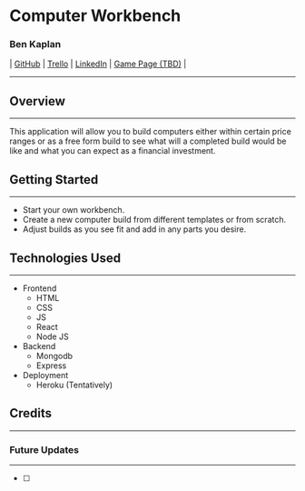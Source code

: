 # Computer Workbench

### Ben Kaplan

| [GitHub](https://github.com/JBenKaplan) | [Trello](https://trello.com/b/aBLRMNPP/computer-workbench) | [LinkedIn](https://www.linkedin.com/in/jbenkaplan/) | [Game Page (TBD)]() |

---

## Overview

---

This application will allow you to build computers either within certain price ranges or as a free form build to see what will a completed build would be like and what you can expect as a financial investment.

## Getting Started

---

- Start your own workbench.
- Create a new computer build from different templates or from scratch.
- Adjust builds as you see fit and add in any parts you desire.

## Technologies Used

---

- Frontend
  - HTML
  - CSS
  - JS
  - React
  - Node JS
- Backend
  - Mongodb
  - Express
- Deployment
  - Heroku (Tentatively)

## Credits

---

### Future Updates

---

- [ ]
